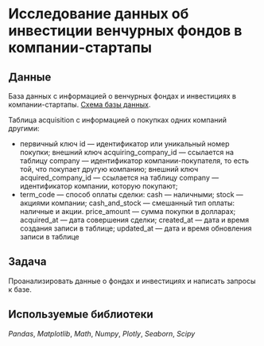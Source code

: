 # Исследование данных об инвестиции венчурных фондов в компании-стартапы

## Данные

База данных с информацией о венчурных фондах и инвестициях в компании-стартапы. [Схема базы данных]().

Таблица acquisition с информацией о покупках одних компаний другими:
* первичный ключ id — идентификатор или уникальный номер покупки;
внешний ключ acquiring_company_id — ссылается на таблицу company — идентификатор компании-покупателя, то есть той, что покупает другую компанию;
внешний ключ acquired_company_id — ссылается на таблицу company — идентификатор компании, которую покупают;
* term_code — способ оплаты сделки:
cash — наличными;
stock — акциями компании;
cash_and_stock — смешанный тип оплаты: наличные и акции.
price_amount — сумма покупки в долларах;
acquired_at — дата совершения сделки;
created_at — дата и время создания записи в таблице;
updated_at — дата и время обновления записи в таблице

## Задача

Проанализировать данные о фондах и инвестициях и написать запросы к базе.


## Используемые библиотеки

_Pandas_, _Matplotlib_, _Math_, _Numpy_, _Plotly_, _Seaborn_, _Scipy_


